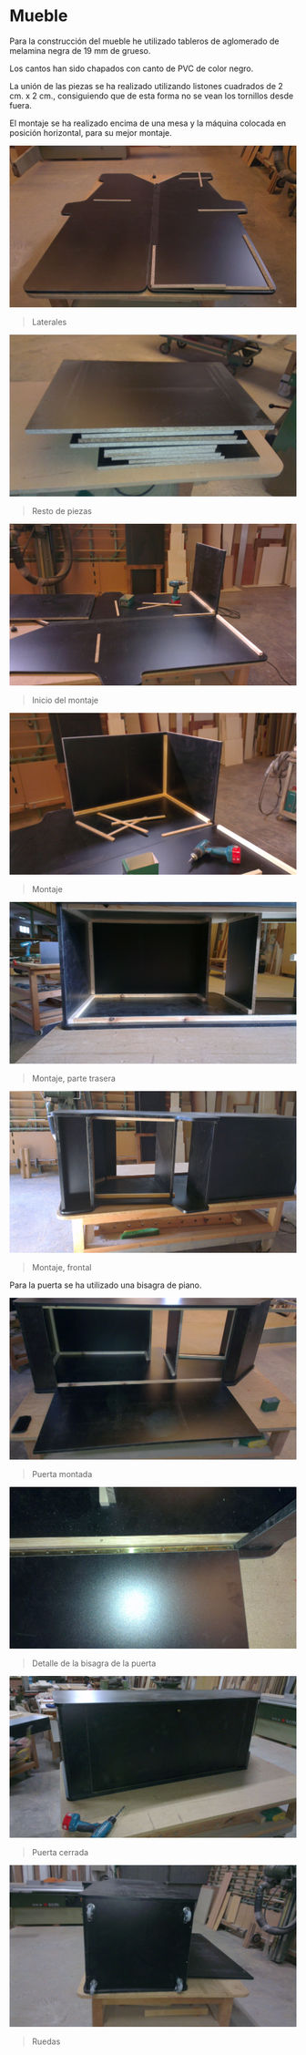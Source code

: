# Mueble

Para la construcción del mueble he utilizado tableros de aglomerado de melamina negra  de 19 mm de grueso.

Los cantos han sido chapados con canto de PVC de color negro.

La unión de las piezas se ha realizado utilizando listones cuadrados de 2 cm. x 2 cm., consiguiendo que de esta forma no se vean los tornillos desde fuera.

El montaje se ha realizado encima de una mesa y la máquina colocada en posición horizontal, para su mejor montaje.

![Laterales](../imagenes/IMAG0262.jpg "Laterales")
>Laterales

![Resto de piezas](../imagenes/IMAG0264.jpg "Resto de piezas")
>Resto de piezas

![Inicio del montaje](../imagenes/IMAG0265.jpg "Inicio del montaje")
>Inicio del montaje

![Montaje](../imagenes/IMAG0266.jpg "Montaje")
>Montaje

![Montaje, parte trasera](../imagenes/IMAG0270.jpg "Montaje, parte trasera")
>Montaje, parte trasera

![Montaje, frontal](../imagenes/IMAG0269.jpg "Montaje, frontal")
>Montaje, frontal

Para la puerta se ha utilizado una bisagra de piano.

![Puerta montada](../imagenes/IMAG0273.jpg "Puerta montada")
>Puerta montada

![Detalle de la bisagra de la puerta](../imagenes/IMAG0275.jpg "Detalle de la bisagra de la puerta")
>Detalle de la bisagra de la puerta

![Puerta cerrada](../imagenes/IMAG0277.jpg "Puerta cerrada")
>Puerta cerrada

![Ruedas](../imagenes/IMAG0278.jpg "Ruedas")
>Ruedas

